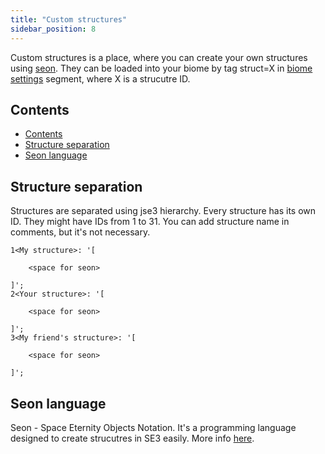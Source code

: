 ```yaml
---
title: "Custom structures"
sidebar_position: 8
---
```


Custom structures is a place, where you can create your
own structures using [seon](#seon-language). They can be loaded into your biome by
tag struct=X in [biome settings](./GeneratorSettings/BiomeSettings) segment, where X is a strucutre ID.

## Contents

- [Contents](#contents)
- [Structure separation](#structure-separation)
- [Seon language](#seon-language)

## Structure separation

Structures are separated using jse3 hierarchy. Every structure has its own ID. They might have IDs from 1 to 31. You can add structure name in comments,
but it's not necessary.

```text showLineNumbers
1<My structure>: '[

    <space for seon>

]';
2<Your structure>: '[

    <space for seon>

]';
3<My friend's structure>: '[

    <space for seon>

]';
```

## Seon language

Seon - Space Eternity Objects Notation. It's a programming language designed to create strucutres in SE3 easily. More info [here](../SeonLanguage/).